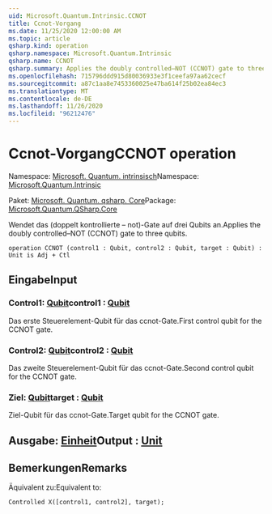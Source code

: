 ```yaml
---
uid: Microsoft.Quantum.Intrinsic.CCNOT
title: Ccnot-Vorgang
ms.date: 11/25/2020 12:00:00 AM
ms.topic: article
qsharp.kind: operation
qsharp.namespace: Microsoft.Quantum.Intrinsic
qsharp.name: CCNOT
qsharp.summary: Applies the doubly controlled–NOT (CCNOT) gate to three qubits.
ms.openlocfilehash: 715796ddd915d80036933e3f1ceefa97aa62cecf
ms.sourcegitcommit: a87c1aa8e7453360025e47ba614f25b02ea84ec3
ms.translationtype: MT
ms.contentlocale: de-DE
ms.lasthandoff: 11/26/2020
ms.locfileid: "96212476"
---
```

# <a name="ccnot-operation"></a><span data-ttu-id="52dcf-102">Ccnot-Vorgang</span><span class="sxs-lookup"><span data-stu-id="52dcf-102">CCNOT operation</span></span>

<span data-ttu-id="52dcf-103">Namespace: [Microsoft. Quantum. intrinsisch](xref:Microsoft.Quantum.Intrinsic)</span><span class="sxs-lookup"><span data-stu-id="52dcf-103">Namespace: [Microsoft.Quantum.Intrinsic](xref:Microsoft.Quantum.Intrinsic)</span></span>

<span data-ttu-id="52dcf-104">Paket: [Microsoft. Quantum. qsharp. Core](https://nuget.org/packages/Microsoft.Quantum.QSharp.Core)</span><span class="sxs-lookup"><span data-stu-id="52dcf-104">Package: [Microsoft.Quantum.QSharp.Core](https://nuget.org/packages/Microsoft.Quantum.QSharp.Core)</span></span>


<span data-ttu-id="52dcf-105">Wendet das (doppelt kontrollierte – not)-Gate auf drei Qubits an.</span><span class="sxs-lookup"><span data-stu-id="52dcf-105">Applies the doubly controlled–NOT (CCNOT) gate to three qubits.</span></span>

```qsharp
operation CCNOT (control1 : Qubit, control2 : Qubit, target : Qubit) : Unit is Adj + Ctl
```


## <a name="input"></a><span data-ttu-id="52dcf-106">Eingabe</span><span class="sxs-lookup"><span data-stu-id="52dcf-106">Input</span></span>

### <a name="control1--qubit"></a><span data-ttu-id="52dcf-107">Control1: [Qubit](xref:microsoft.quantum.lang-ref.qubit)</span><span class="sxs-lookup"><span data-stu-id="52dcf-107">control1 : [Qubit](xref:microsoft.quantum.lang-ref.qubit)</span></span>

<span data-ttu-id="52dcf-108">Das erste Steuerelement-Qubit für das ccnot-Gate.</span><span class="sxs-lookup"><span data-stu-id="52dcf-108">First control qubit for the CCNOT gate.</span></span>


### <a name="control2--qubit"></a><span data-ttu-id="52dcf-109">Control2: [Qubit](xref:microsoft.quantum.lang-ref.qubit)</span><span class="sxs-lookup"><span data-stu-id="52dcf-109">control2 : [Qubit](xref:microsoft.quantum.lang-ref.qubit)</span></span>

<span data-ttu-id="52dcf-110">Das zweite Steuerelement-Qubit für das ccnot-Gate.</span><span class="sxs-lookup"><span data-stu-id="52dcf-110">Second control qubit for the CCNOT gate.</span></span>


### <a name="target--qubit"></a><span data-ttu-id="52dcf-111">Ziel: [Qubit](xref:microsoft.quantum.lang-ref.qubit)</span><span class="sxs-lookup"><span data-stu-id="52dcf-111">target : [Qubit](xref:microsoft.quantum.lang-ref.qubit)</span></span>

<span data-ttu-id="52dcf-112">Ziel-Qubit für das ccnot-Gate.</span><span class="sxs-lookup"><span data-stu-id="52dcf-112">Target qubit for the CCNOT gate.</span></span>



## <a name="output--unit"></a><span data-ttu-id="52dcf-113">Ausgabe: [Einheit](xref:microsoft.quantum.lang-ref.unit)</span><span class="sxs-lookup"><span data-stu-id="52dcf-113">Output : [Unit](xref:microsoft.quantum.lang-ref.unit)</span></span>



## <a name="remarks"></a><span data-ttu-id="52dcf-114">Bemerkungen</span><span class="sxs-lookup"><span data-stu-id="52dcf-114">Remarks</span></span>

<span data-ttu-id="52dcf-115">Äquivalent zu:</span><span class="sxs-lookup"><span data-stu-id="52dcf-115">Equivalent to:</span></span>

```qsharp
Controlled X([control1, control2], target);
```